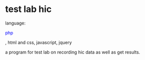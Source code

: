 # test lab hic

language: <p style="color: blue;">php</p>, html and css, javascript, jquery

a program for test lab on recording hic data as well as get results.
